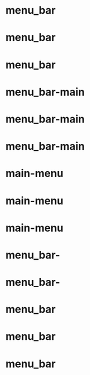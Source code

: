 # menu_bar
# menu_bar
# menu_bar
# menu_bar-main
# menu_bar-main
# menu_bar-main
# main-menu
# main-menu
# main-menu
# menu_bar-
# menu_bar-
# menu_bar
# menu_bar
# menu_bar
